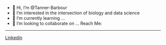 - 👋 Hi, I’m @Tanner-Barbour
- 👀 I’m interested in the intersection of biology and data science
- 🌱 I’m currently learning ...
- 💞️ I’m looking to collaborate on ...
Reach Me:
--------------------
[Linkedin](https://www.linkedin.com/in/tanner-barbour-42976b220/)

<!---
Tanner-Barbour/Tanner-Barbour is a ✨ special ✨ repository because its `README.md` (this file) appears on your GitHub profile.
You can click the Preview link to take a look at your changes.
--->
